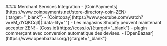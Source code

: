 <div class="feature-item" markdown="1">
#### Merchant Services Integration
- [CoinPayments](https://www.coinpayments.net/store-directory-coin-ZEN){:target="_blank"}
- [Cointopay](https://www.youtube.com/watch?v=eM_dYQKCqlI){:data-lity=""} - Les magasins Shopify peuvent maintenant accepter ZEN!
- [Coss.io](https://coss.io/){:target="_blank"} - plugin commerçant avec conversion automatique des devises.
- [OpenBazaar](https://www.openbazaar.org/){:target="_blank"}
</div>
